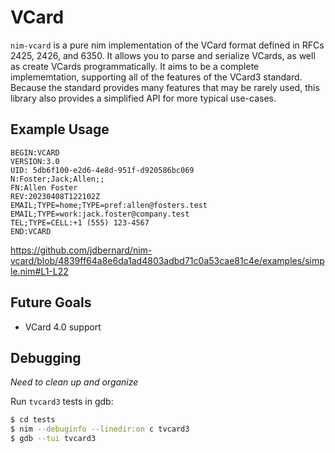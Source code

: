 # VCard

`nim-vcard` is a pure nim implementation of the VCard format defined in RFCs
2425, 2426, and 6350. It allows you to parse and serialize VCards, as well as
create VCards programmatically. It aims to be a complete implememtation,
supporting all of the features of the VCard3 standard. Because the standard
provides many features that may be rarely used, this library also provides a
simplified API for more typical use-cases.

## Example Usage

```vcard
BEGIN:VCARD
VERSION:3.0
UID: 5db6f100-e2d6-4e8d-951f-d920586bc069
N:Foster;Jack;Allen;;
FN:Allen Foster
REV:20230408T122102Z
EMAIL;TYPE=home;TYPE=pref:allen@fosters.test
EMAIL;TYPE=work:jack.foster@company.test
TEL;TYPE=CELL:+1 (555) 123-4567
END:VCARD
```

https://github.com/jdbernard/nim-vcard/blob/4839ff64a8e6da1ad4803adbd71c0a53cae81c4e/examples/simple.nim#L1-L22

## Future Goals

* VCard 4.0 support

## Debugging

*Need to clean up and organize*

Run `tvcard3` tests in gdb:

```sh
$ cd tests
$ nim --debuginfo --linedir:on c tvcard3
$ gdb --tui tvcard3
